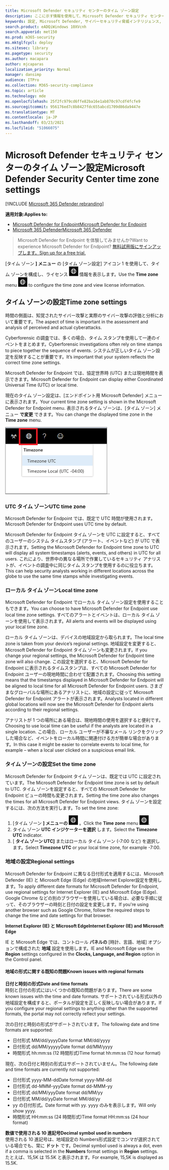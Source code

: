 ```yaml
---
title: Microsoft Defender セキュリティ センターのタイム ゾーン設定
description: ここに示す情報を使用して、Microsoft Defender セキュリティ センターのタイム ゾーン設定を構成し、ライセンス情報を表示します。
keywords: 設定, Microsoft Defender, サイバーセキュリティ脅威インテリジェンス, 高度な脅威保護, タイム ゾーン, utc, 現地時間, ライセンス
search.product: eADQiWindows 10XVcnh
search.appverid: met150
ms.prod: m365-security
ms.mktglfcycl: deploy
ms.sitesec: library
ms.pagetype: security
ms.author: macapara
author: mjcaparas
localization_priority: Normal
manager: dansimp
audience: ITPro
ms.collection: M365-security-compliance
ms.topic: article
ms.technology: mde
ms.openlocfilehash: 25f2fc979cd6ffe82ba16e1ab870c97cdf4fcfe9
ms.sourcegitcommit: 956176ed7c8b8427fdc655abcd1709d86da9447e
ms.translationtype: MT
ms.contentlocale: ja-JP
ms.lasthandoff: 03/23/2021
ms.locfileid: "51066075"
---
```

# <a name="microsoft-defender-security-center-time-zone-settings"></a><span data-ttu-id="c67b3-104">Microsoft Defender セキュリティ センターのタイム ゾーン設定</span><span class="sxs-lookup"><span data-stu-id="c67b3-104">Microsoft Defender Security Center time zone settings</span></span>

[!INCLUDE [Microsoft 365 Defender rebranding](../../includes/microsoft-defender.md)]

<span data-ttu-id="c67b3-105">**適用対象:**</span><span class="sxs-lookup"><span data-stu-id="c67b3-105">**Applies to:**</span></span>
- [<span data-ttu-id="c67b3-106">Microsoft Defender for Endpoint</span><span class="sxs-lookup"><span data-stu-id="c67b3-106">Microsoft Defender for Endpoint</span></span>](https://go.microsoft.com/fwlink/p/?linkid=2146631)
- [<span data-ttu-id="c67b3-107">Microsoft 365 Defender</span><span class="sxs-lookup"><span data-stu-id="c67b3-107">Microsoft 365 Defender</span></span>](https://go.microsoft.com/fwlink/?linkid=2118804)




><span data-ttu-id="c67b3-108">Microsoft Defender for Endpoint を体験してみませんか?</span><span class="sxs-lookup"><span data-stu-id="c67b3-108">Want to experience Microsoft Defender for Endpoint?</span></span> [<span data-ttu-id="c67b3-109">無料試用版にサインアップします。</span><span class="sxs-lookup"><span data-stu-id="c67b3-109">Sign up for a free trial.</span></span>](https://www.microsoft.com/microsoft-365/windows/microsoft-defender-atp?ocid=docs-wdatp-settings-abovefoldlink)

<span data-ttu-id="c67b3-110">[タイム ゾーン **] メニュー** の [タイム ゾーン設定] アイコン 1 を使用して、タイム ゾーンを構成し、ライセンス ![ ](images/atp-time-zone.png) 情報を表示します。</span><span class="sxs-lookup"><span data-stu-id="c67b3-110">Use the **Time zone** menu ![Time zone settings icon1](images/atp-time-zone.png) to configure the time zone and view license information.</span></span>

## <a name="time-zone-settings"></a><span data-ttu-id="c67b3-111">タイム ゾーンの設定</span><span class="sxs-lookup"><span data-stu-id="c67b3-111">Time zone settings</span></span>
<span data-ttu-id="c67b3-112">時間の側面は、知覚されたサイバー攻撃と実際のサイバー攻撃の評価と分析において重要です。</span><span class="sxs-lookup"><span data-stu-id="c67b3-112">The aspect of time is important in the assessment and analysis of perceived and actual cyberattacks.</span></span>

<span data-ttu-id="c67b3-113">Cyberforensic の調査では、多くの場合、タイム スタンプを使用して一連のイベントをまとめます。</span><span class="sxs-lookup"><span data-stu-id="c67b3-113">Cyberforensic investigations often rely on time stamps to piece together the sequence of events.</span></span> <span data-ttu-id="c67b3-114">システムが正しいタイム ゾーン設定を反映することが重要です。</span><span class="sxs-lookup"><span data-stu-id="c67b3-114">It’s important that your system reflects the correct time zone settings.</span></span>

<span data-ttu-id="c67b3-115">Microsoft Defender for Endpoint では、協定世界時 (UTC) または現地時間を表示できます。</span><span class="sxs-lookup"><span data-stu-id="c67b3-115">Microsoft Defender for Endpoint can display either Coordinated Universal Time (UTC) or local time.</span></span>

<span data-ttu-id="c67b3-116">現在のタイム ゾーン設定は、[エンドポイント用 Microsoft Defender] メニューに表示されます。</span><span class="sxs-lookup"><span data-stu-id="c67b3-116">Your current time zone setting is shown in the Microsoft Defender for Endpoint menu.</span></span> <span data-ttu-id="c67b3-117">表示されるタイム ゾーンは、[タイム ゾーン] メニュー **で変更** できます。</span><span class="sxs-lookup"><span data-stu-id="c67b3-117">You can change the displayed time zone in the **Time zone** menu.</span></span>

![タイム ゾーン設定アイコン2](images/atp-time-zone-menu.png)<span data-ttu-id="c67b3-119">.</span><span class="sxs-lookup"><span data-stu-id="c67b3-119">.</span></span>

### <a name="utc-time-zone"></a><span data-ttu-id="c67b3-120">UTC タイム ゾーン</span><span class="sxs-lookup"><span data-stu-id="c67b3-120">UTC time zone</span></span>
<span data-ttu-id="c67b3-121">Microsoft Defender for Endpoint では、既定で UTC 時間が使用されます。</span><span class="sxs-lookup"><span data-stu-id="c67b3-121">Microsoft Defender for Endpoint uses UTC time by default.</span></span>

<span data-ttu-id="c67b3-122">Microsoft Defender for Endpoint タイム ゾーンを UTC に設定すると、すべてのユーザーのシステム タイムスタンプ (アラート、イベントなど) が UTC で表示されます。</span><span class="sxs-lookup"><span data-stu-id="c67b3-122">Setting the Microsoft Defender for Endpoint time zone to UTC will display all system timestamps (alerts, events, and others) in UTC for all users.</span></span> <span data-ttu-id="c67b3-123">これにより、世界中の異なる場所で作業しているセキュリティ アナリストが、イベントの調査中に同じタイム スタンプを使用するのに役立ちます。</span><span class="sxs-lookup"><span data-stu-id="c67b3-123">This can help security analysts working in different locations across the globe to use the same time stamps while investigating events.</span></span>

### <a name="local-time-zone"></a><span data-ttu-id="c67b3-124">ローカル タイム ゾーン</span><span class="sxs-lookup"><span data-stu-id="c67b3-124">Local time zone</span></span>
<span data-ttu-id="c67b3-125">Microsoft Defender for Endpoint でローカル タイム ゾーン設定を使用することもできます。</span><span class="sxs-lookup"><span data-stu-id="c67b3-125">You can choose to have Microsoft Defender for Endpoint use local time zone settings.</span></span> <span data-ttu-id="c67b3-126">すべてのアラートとイベントは、ローカル タイム ゾーンを使用して表示されます。</span><span class="sxs-lookup"><span data-stu-id="c67b3-126">All alerts and events will be displayed using your local time zone.</span></span>

<span data-ttu-id="c67b3-127">ローカル タイム ゾーンは、デバイスの地域設定から取られます。</span><span class="sxs-lookup"><span data-stu-id="c67b3-127">The local time zone is taken from your device’s regional settings.</span></span> <span data-ttu-id="c67b3-128">地域設定を変更すると、Microsoft Defender for Endpoint タイム ゾーンも変更されます。</span><span class="sxs-lookup"><span data-stu-id="c67b3-128">If you change your regional settings, the Microsoft Defender for Endpoint time zone will also change.</span></span> <span data-ttu-id="c67b3-129">この設定を選択すると、Microsoft Defender for Endpoint に表示されるタイムスタンプは、すべての Microsoft Defender for Endpoint ユーザーの現地時間に合わせて配置されます。</span><span class="sxs-lookup"><span data-stu-id="c67b3-129">Choosing this setting means that the timestamps displayed in Microsoft Defender for Endpoint will be aligned to local time for all Microsoft Defender for Endpoint users.</span></span> <span data-ttu-id="c67b3-130">さまざまなグローバルな場所にあるアナリストに、地域の設定に従って Microsoft Defender for Endpoint アラートが表示されます。</span><span class="sxs-lookup"><span data-stu-id="c67b3-130">Analysts located in different global locations will now see the Microsoft Defender for Endpoint alerts according to their regional settings.</span></span>

<span data-ttu-id="c67b3-131">アナリストが 1 つの場所にある場合は、現地時間の使用を選択すると便利です。</span><span class="sxs-lookup"><span data-stu-id="c67b3-131">Choosing to use local time can be useful if the analysts are located in a single location.</span></span> <span data-ttu-id="c67b3-132">この場合、ローカル ユーザーが不審なメール リンクをクリックした場合など、イベントをローカル時間に関連付ける方が簡単な場合があります。</span><span class="sxs-lookup"><span data-stu-id="c67b3-132">In this case it might be easier to correlate events to local time, for example – when a local user clicked on a suspicious email link.</span></span>

### <a name="set-the-time-zone"></a><span data-ttu-id="c67b3-133">タイム ゾーンの設定</span><span class="sxs-lookup"><span data-stu-id="c67b3-133">Set the time zone</span></span>
<span data-ttu-id="c67b3-134">Microsoft Defender for Endpoint タイム ゾーンは、既定では UTC に設定されています。</span><span class="sxs-lookup"><span data-stu-id="c67b3-134">The Microsoft Defender for Endpoint time zone is set by default to UTC.</span></span>
<span data-ttu-id="c67b3-135">タイム ゾーンを設定すると、すべての Microsoft Defender for Endpoint ビューの時間も変更されます。</span><span class="sxs-lookup"><span data-stu-id="c67b3-135">Setting the time zone also changes the times for all Microsoft Defender for Endpoint views.</span></span>
<span data-ttu-id="c67b3-136">タイム ゾーンを設定するには、次の方法を実行します。</span><span class="sxs-lookup"><span data-stu-id="c67b3-136">To set the time zone:</span></span>

1. <span data-ttu-id="c67b3-137">[タイム ゾーン **] メニューの** ![ [タイム ゾーン設定] アイコン 3 をクリックします ](images/atp-time-zone.png) 。</span><span class="sxs-lookup"><span data-stu-id="c67b3-137">Click the **Time zone** menu ![Time zone settings icon3](images/atp-time-zone.png).</span></span>
2. <span data-ttu-id="c67b3-138">タイム ゾーン **UTC インジケーターを選択** します。</span><span class="sxs-lookup"><span data-stu-id="c67b3-138">Select the **Timezone UTC** indicator.</span></span>
3. <span data-ttu-id="c67b3-139">[ **タイム ゾーン UTC]** またはローカル タイム ゾーン (-7:00 など) を選択します。</span><span class="sxs-lookup"><span data-stu-id="c67b3-139">Select **Timezone UTC** or your local time zone, for example -7:00.</span></span>

### <a name="regional-settings"></a><span data-ttu-id="c67b3-140">地域の設定</span><span class="sxs-lookup"><span data-stu-id="c67b3-140">Regional settings</span></span>
<span data-ttu-id="c67b3-141">Microsoft Defender for Endpoint に異なる日付形式を適用するには、Microsoft Defender (IE) と Microsoft Edge (Edge) の地域Internet Explorer設定を使用します。</span><span class="sxs-lookup"><span data-stu-id="c67b3-141">To apply different date formats for Microsoft Defender for Endpoint, use regional settings for Internet Explorer (IE) and Microsoft Edge (Edge).</span></span> <span data-ttu-id="c67b3-142">Google Chrome などの別のブラウザーを使用している場合は、必要な手順に従って、そのブラウザーの時刻と日付の設定を変更します。</span><span class="sxs-lookup"><span data-stu-id="c67b3-142">If you're using another browser such as Google Chrome, follow the required steps to change the time and date settings for that browser.</span></span> 


<span data-ttu-id="c67b3-143">**Internet Explorer (IE) と Microsoft Edge**</span><span class="sxs-lookup"><span data-stu-id="c67b3-143">**Internet Explorer (IE) and Microsoft Edge**</span></span>

<span data-ttu-id="c67b3-144">IE と Microsoft Edge では、コントロール **パネルの** [時計、言語、地域] オプションで構成された **地域** 設定を使用します。</span><span class="sxs-lookup"><span data-stu-id="c67b3-144">IE and Microsoft Edge use the **Region** settings configured in the **Clocks, Language, and Region** option in the Control panel.</span></span> 


#### <a name="known-issues-with-regional-formats"></a><span data-ttu-id="c67b3-145">地域の形式に関する既知の問題</span><span class="sxs-lookup"><span data-stu-id="c67b3-145">Known issues with regional formats</span></span>

<span data-ttu-id="c67b3-146">**日付と時刻の形式**</span><span class="sxs-lookup"><span data-stu-id="c67b3-146">**Date and time formats**</span></span><br>
<span data-ttu-id="c67b3-147">時刻と日付の形式にはいくつかの既知の問題があります。</span><span class="sxs-lookup"><span data-stu-id="c67b3-147">There are some known issues with the time and date formats.</span></span> <span data-ttu-id="c67b3-148">サポートされている形式以外の地域設定を構成すると、ポータルが設定を正しく反映しない場合があります。</span><span class="sxs-lookup"><span data-stu-id="c67b3-148">If you configure your regional settings to anything other than the supported formats, the portal may not correctly reflect your settings.</span></span>

<span data-ttu-id="c67b3-149">次の日付と時刻の形式がサポートされています。</span><span class="sxs-lookup"><span data-stu-id="c67b3-149">The following date and time formats are supported:</span></span>
- <span data-ttu-id="c67b3-150">日付形式 MM/dd/yyyy</span><span class="sxs-lookup"><span data-stu-id="c67b3-150">Date format MM/dd/yyyy</span></span>
- <span data-ttu-id="c67b3-151">日付形式 dd/MM/yyyyy</span><span class="sxs-lookup"><span data-stu-id="c67b3-151">Date format dd/MM/yyyy</span></span>
- <span data-ttu-id="c67b3-152">時間形式 hh:mm:ss (12 時間形式)</span><span class="sxs-lookup"><span data-stu-id="c67b3-152">Time format hh:mm:ss (12 hour format)</span></span>

<span data-ttu-id="c67b3-153">現在、次の日付と時刻の形式はサポートされていません。</span><span class="sxs-lookup"><span data-stu-id="c67b3-153">The following date and time formats are currently not supported:</span></span>
- <span data-ttu-id="c67b3-154">日付形式 yyyy-MM-dd</span><span class="sxs-lookup"><span data-stu-id="c67b3-154">Date format yyyy-MM-dd</span></span>
- <span data-ttu-id="c67b3-155">日付形式 dd-MMM-yyy</span><span class="sxs-lookup"><span data-stu-id="c67b3-155">Date format dd-MMM-yy</span></span>
- <span data-ttu-id="c67b3-156">日付形式 dd/MM/yyy</span><span class="sxs-lookup"><span data-stu-id="c67b3-156">Date format dd/MM/yy</span></span>
- <span data-ttu-id="c67b3-157">日付形式 MM/dd/yy</span><span class="sxs-lookup"><span data-stu-id="c67b3-157">Date format MM/dd/yy</span></span>
- <span data-ttu-id="c67b3-158">yy の日付形式。</span><span class="sxs-lookup"><span data-stu-id="c67b3-158">Date format with yy.</span></span> <span data-ttu-id="c67b3-159">yyyy のみを表示します。</span><span class="sxs-lookup"><span data-stu-id="c67b3-159">Will only show yyyy.</span></span>
- <span data-ttu-id="c67b3-160">時間形式 HH:mm:ss (24 時間形式)</span><span class="sxs-lookup"><span data-stu-id="c67b3-160">Time format HH:mm:ss (24 hour format)</span></span>

<span data-ttu-id="c67b3-161">**数値で使用される 10 進記号**</span><span class="sxs-lookup"><span data-stu-id="c67b3-161">**Decimal symbol used in numbers**</span></span><br>
<span data-ttu-id="c67b3-162">使用される 10 進記号は、地域設定の Numbers形式設定でコンマが選択されている場合でも、常に **ドット** です。</span><span class="sxs-lookup"><span data-stu-id="c67b3-162">Decimal symbol used is always a dot, even if a comma is selected in  the **Numbers** format settings in **Region** settings.</span></span> <span data-ttu-id="c67b3-163">たとえば、15,5K は 15.5K と表示されます。</span><span class="sxs-lookup"><span data-stu-id="c67b3-163">For example, 15,5K is displayed as 15.5K.</span></span>


